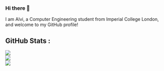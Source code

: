 ### Hi there 👋

I am Alvi, a Computer Engineering student from Imperial College London, and welcome to my GitHub profile!

## GitHub Stats :
![](https://github-readme-stats.vercel.app/api?username=alvi-codes&theme=gruvbox_light=false&include_all_commits=false&count_private=true&disable_animations=false)<br/>
![](https://github-readme-streak-stats.herokuapp.com/?user=alvi-codes&theme=gotham&hide=true)<br/>
![](https://github-readme-stats.vercel.app/api/top-langs/?username=alvi-codes&theme=gruvbox_light_border=false&include_all_commits=true&count_private=true&layout=compact)
